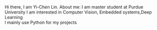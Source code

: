 Hi there, I am Yi-Chen Lin.
About me:
I am master student at Purdue University
I am interested in Computer Vision, Embedded systems,Deep Learning   
I mainly use Python for my projects

